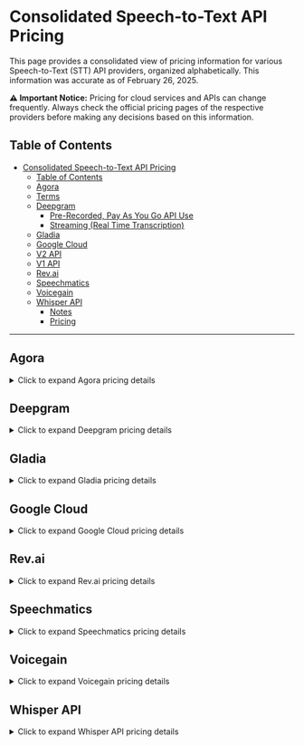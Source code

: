 # Consolidated Speech-to-Text API Pricing

This page provides a consolidated view of pricing information for various Speech-to-Text (STT) API providers, organized alphabetically. This information was accurate as of February 26, 2025.

**⚠️ Important Notice:** Pricing for cloud services and APIs can change frequently. Always check the official pricing pages of the respective providers before making any decisions based on this information.

## Table of Contents

- [Consolidated Speech-to-Text API Pricing](#consolidated-speech-to-text-api-pricing)
  - [Table of Contents](#table-of-contents)
  - [Agora](#agora)
  - [Terms](#terms)
  - [Deepgram](#deepgram)
    - [Pre-Recorded, Pay As You Go API Use](#pre-recorded-pay-as-you-go-api-use)
    - [Streaming (Real Time Transcription)](#streaming-real-time-transcription)
  - [Gladia](#gladia)
  - [Google Cloud](#google-cloud)
  - [V2 API](#v2-api)
  - [V1 API](#v1-api)
  - [Rev.ai](#revai)
  - [Speechmatics](#speechmatics)
  - [Voicegain](#voicegain)
  - [Whisper API](#whisper-api)
    - [Notes](#notes)
    - [Pricing](#pricing)

---

## Agora

<details>
<summary>Click to expand Agora pricing details</summary>

## Terms

- First 300 mins free
- PAYG pricing, no upfront charges

| Term                    | Usage type            | Price             |
|-------------------------|-----------------------|-------------------|
| Real-Time Transcription | Real-Time Transcription | $16.99 /1,000 minutes |
| Language Identification | Language Identification | $5.00 /1,000 minutes  |

</details>

## Deepgram

<details>
<summary>Click to expand Deepgram pricing details</summary>

### Pre-Recorded, Pay As You Go API Use

| Model                     | Pay As You Go | Growth        |
| ------------------------- | ------------- | ------------- |
| Nova-3                    | $0.0043/min   | $0.0035/min   |
| Nova-1 & 2                | $0.0043/min   | $0.0035/min   |
| Enhanced                  | $0.0145/min   | $0.0115/min   |
| Base                      | $0.0125/min   | $0.0095/min   |
| Whisper Large             | $0.0048/min   | $0.0048/min   |
| Custom                    | (x)           | (x)           |
| Redaction (Add-on)        | $0.0020/min   | $0.0017/min   |
| Entity Detection (Add-on) | $0.0017/min   | $0.0017/min   |
| Keyterm Prompting (Add-on)| $0.0020/min   | $0.0017/min   |

### Streaming (Real Time Transcription)

*No streaming pricing information available in the source file*

</details>

## Gladia

<details>
<summary>Click to expand Gladia pricing details</summary>

| Feature                    | Free                                               | Pro                                                              | Enterprise                                                       |
| -------------------------- | -------------------------------------------------- | ---------------------------------------------------------------- | ----------------------------------------------------------------- |
| Description                | Perfect for developers early-stage startups and individual users | Designed to grow with scaling digital companies                | Custom plan tailored to the modern enterprise                    |
| Price                      | $0 per month (10h/month included)                   | $0.612 per hour + $0.144 / hour for live transcription           | Custom per month Contact us for more details                      |
| Get Started                | Get started                                        | Get started                                                      | Contact sales                                                     |
| Batch transcription        | ✓                                                  | ✓                                                                |                                                                   |
| Speaker diarization          | ✓                                                  | ✓                                                                |                                                                   |
| Real-time transcription     | ✓                                                  | ✓                                                                |                                                                   |
| Word-level timestamps       |                                                    | ✓                                                                |                                                                   |
| Unlimited file size        | x                                                  |                                                                   |                                                                   |
| Unlimited file length      | x                                                  |                                                                   |                                                                   |
| Concurrency limitation       | x                                                  |                                                                   |                                                                   |
| Full support for 100+ languages |                                                    | ✓                                                                |                                                                   |
| Language detection          |                                                    | ✓                                                                |                                                                   |
| Code-switching             |                                                    | ✓                                                                |                                                                   |
| Code translation           |                                                    | ✓                                                                |                                                                   |
| Automatic punctuation and casing |                                                 | ✓                                                                |                                                                   |
| Custom vocabulary          |                                                    | ✓                                                                |                                                                   |
| Dual channel transcription |                                                    | ✓                                                                |                                                                   |
| SRT and VTT caption formats |                                                    | ✓                                                                |                                                                   |
| Custom Data Retention      |                                                    |                                                                   | ✓                                                                 |
| Service Level Agreement    |                                                    |                                                                   | ✓                                                                 |
| Hosting - Cloud            |                                                    |                                                                   | ✓                                                                 |
| Hosting - On-premise       |                                                    |                                                                   | ✓                                                                 |
| Hosting - Air gap          |                                                    |                                                                   | ✓                                                                 |
| Support - Email & phone    |                                                    |                                                                   | ✓                                                                 |
| Support - Dedicated account manager and support engineer |                         |                                                                   | ✓                                                                 |


</details>

## Google Cloud

<details>
<summary>Click to expand Google Cloud pricing details</summary>

## V2 API

| Category             | Model    | 0 minute to 500,000 minute | 500,000 minute to 1,000,000 minute | 1,000,000 minute to 2,000,000 minute | 2,000,000 minute and above |
| -------------------- | -------- | -------------------------- | ----------------------------------- | ------------------------------------ | --------------------------- |
| Recognition          | Standard | $0.016 / 1 minute, per 1 month / account   | $0.01 / 1 minute, per 1 month / account    | $0.008 / 1 minute, per 1 month / account     | $0.004 / 1 minute, per 1 month / account       |
| Recognition (Logged) | Standard | $0.012 / 1 minute, per 1 month / account   | $0.0075 / 1 minute, per 1 month / account   | $0.006 / 1 minute, per 1 month / account    | $0.003 / 1 minute, per 1 month / account      |

## V1 API

| Category                                    | Model       | 0 minute to 60 minute         | 60 minute and above          |
| ------------------------------------------- | ----------- | ----------------------------- | ----------------------------- |
| Speech Recognition (with data logging)      | Standard    | $0 (Free) / 1 minute / account | $0.016 / 1 minute / 1 month / account |
| Speech Recognition (without data logging)   | Standard    | $0 (Free) / 1 minute / account | $0.024 / 1 minute / 1 month / account |
| Speech Recognition (without data logging)   | Medical     | $0 (Free) / 1 minute / account | $0.078 / 1 minute / 1 month / account |


</details>

## Rev.ai

<details>
<summary>Click to expand Rev.ai pricing details</summary>

| Feature                    | Gladia Free                 | Gladia Pro                                                                 | Gladia Enterprise                                            | Rev AI - Pay as you go                     | Rev AI - Enterprise                               |
| -------------------------- | --------------------------- | -------------------------------------------------------------------------- | ------------------------------------------------------------ | ------------------------------------------ | ---------------------------------------------------- |
| Description                | For developers, early-stage startups & individuals | Designed to grow with scaling digital companies                                     | Custom plan tailored to modern enterprise                 |                                            | Volume-based pricing for all Rev AI products     |
| Price                      | $0/month (10h incl.)        | $0.612/hour + $0.144/hour for live transcription                                           | Custom - Contact for details                  | Varies by service (see below)              | Flexible commercial terms                         |
| Batch transcription        | ✓                           | ✓                                                                            | ✓                   |                                            |                                               |
| Speaker diarization          | ✓                           | ✓                                                                            | ✓                 |                                            |                                             |
| Real-time transcription     | ✓                           | ✓                                                                            | ✓                 |                                            |                                              |
| Word-level timestamps       |                             | ✓                                                                           | ✓                  |                                            |                                             |
| Unlimited file size        | x                           | ✓                                                                            | ✓                  |                                            |                                               |
| Unlimited file length      | x                           | ✓                                                                            | ✓                  |                                            |                                               |
| Concurrency limitation       | x                           | ✓                                                                            | ✓                  |                                            |                                               |
| Language support (~100+)   |                             | ✓                                                                            | ✓                    |                                            | ✓                                             |
| Language detection          |                             | ✓                                                                            | ✓                  | Language Identification: $0.003/minute       |                                               |
| Code-switching             |                             | ✓                                                                            | ✓                  |                                            |                                               |
| Code translation           |                             | ✓                                                                            | ✓                  | Language Translation: $0.002-$0.025/minute |                                             |
| Automatic punctuation/casing |                             | ✓                                                                            | ✓                    |                                            |                                               |
| Custom vocabulary          |                             | ✓                                                                            | ✓                  |                                            |                                               |
| Dual channel transcription |                             | ✓                                                                            | ✓                  |                                            |                                               |
| SRT/VTT caption formats   |                             | ✓                                                                            | ✓                  |                                            |                                               |
| Custom Data Retention      |                             |                                                                              | ✓                    |                                            | Highest level of data control and security |
| Service Level Agreement    |                             |                                                                              | ✓                    |                                            |                                             |
| Hosting (Cloud/On-prem/Air gap) |                             |                                                                              | ✓                    |                                            |                                             |
| Support (Email/Phone/Dedicated) |                             |                                                                              | ✓                    | Email and chat support                     | Dedicated account manager                    |
| **Other RevAI Services** |                             |                                                                              |                      |                                            |                                               |
| Reverb Transcription  |                             |                                                                              |                      | $0.20 / hour |                                             |
| Reverb/ Turbo transcription  |                             |                                                                              |                      | $0.30 / hour |                                             |
| Whisper English transcription  |                             |                                                                              |                      | $0.005 / hour |                                             |
| Whisper Large transcription  |                             |                                                                              |                      | $0.005 / minute |                                             |
| Forced Alignment  |                             |                                                                              |                      | $1.99 / minute |                                             |
| Topic Extraction           |                             |                                                                              |                      | $0.008 per 10 words |                                               |
| Summary           |                             |                                                                              |                      | $0.002 - $0.025 per minute |                                               |

</details>

## Speechmatics

<details>
<summary>Click to expand Speechmatics pricing details</summary>

| Tier           | Free                                                                                                                                                                                                                                                                                                                                   | Pay As You Grow                                                                                                                                                                                                                                                                                                                                    |
| -------------- | ---------------------------------------------------------------------------------------------------------------------------------------------------------------------------------------------------------------------------------------------------------------------------------------------------------------------------------------------- | ----------------------------------------------------------------------------------------------------------------------------------------------------------------------------------------------------------------------------------------------------------------------------------------------------------------------------------------------- |
| Pricing        | Start free                                                                                                                                                                                                                                                                                                                             | from $0.30 an hour                                                                                                                                                                                                                                                                                                                          |
| Free Hours     | 8 hours free per month <br> 4hr batch + 4hr real-time free                                                                                                                                                                                                                                                                               | 8 hours free per month <br> 4hr batch + 4hr real-time free                                                                                                                                                                                                                                                                               |
| Features       | 50 languages supported <br> Standard or Enhanced accuracy <br> Industry-leading accent coverage <br> Real-time latency <1s <br> Language identification\* <br> Speaker diarization (Real-time and Files)\* <br> Custom dictionary <br> Precise timestamps <br> Advanced punctuation and casing <br> Numeral formatting <br> Profanity and disfluency detection <br> Multi-channel files supported <br> Export SRT captions <br> Audio events | 50 languages supported <br> Standard or Enhanced accuracy <br> Industry-leading accent coverage <br> Real-time latency <1s <br> Language identification\* <br> Speaker diarization (Real-time and Files)\* <br> Custom dictionary <br> Precise timestamps <br> Advanced punctuation and casing <br> Numeral formatting <br> Profanity and disfluency detection <br> Multi-channel files supported <br> Export SRT captions <br> Audio events |
| Capabilities | Translation <br> Summaries <br> Chapters <br> Sentiment <br> Topics                                                                                                                                                                                                                                                                        | Translation <br> Summaries <br> Chapters <br> Sentiment <br> Topics                                                                                                                                                                       |



</details>

## Voicegain

<details>
<summary>Click to expand Voicegain pricing details</summary>

| Developer Product            | Per Second | Per Minute | Per Hour |
| ---------------------------- | ---------- | ---------- | -------- |
| STT - Offline - Basic        | $0.00005   | $0.0030    | $0.180   |
| STT - Offline - Enhanced     | $0.00006   | $0.0036    | $0.216   |
| STT - Offline - Multi-Channel| $0.00010   | $0.0060    | $0.36    |
| STT-Realtime - Transcription | $0.00009   | $0.0054    | $0.324   |
| STT - Custom                 | Contact Us | Contact Us | Contact Us|
| STT-Realtime - Bots/VR       | $0.00015   | $0.0090    | $0.54    |




</details>

## Whisper API

<details>
<summary>Click to expand Whisper API pricing details</summary>

### Notes

Open AI released Whisper on open source terms. 

Therefore, unlike other OpenAI models, you will find 3rd party sellers of their models, who are able to sometimes able to undercut Open AI by offering them at more competitive pricing.

### Pricing

Website: "from $0.17/hour" (USD)

</details>
